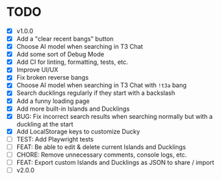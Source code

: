 # TODO

- [x] v1.0.0
- [x] Add a "clear recent bangs" button
- [x] Choose AI model when searching in T3 Chat
- [x] Add some sort of Debug Mode
- [x] Add CI for linting, formatting, tests, etc.
- [x] Improve UI/UX
- [x] Fix broken reverse bangs
- [x] Choose AI model when searching in T3 Chat with `!t3a` bang
- [x] Search ducklings regularly if they start with a backslash
- [x] Add a funny loading page
- [x] Add more built-in Islands and Ducklings
- [x] BUG: Fix incorrect search results when searching normally but with a duckling at the start
- [x] Add LocalStorage keys to customize Ducky
- [ ] TEST: Add Playwright tests
- [ ] FEAT: Be able to edit & delete current Islands and Ducklings
- [ ] CHORE: Remove unnecessary comments, console logs, etc.
- [ ] FEAT: Export custom Islands and Ducklings as JSON to share / import
- [ ] v2.0.0
